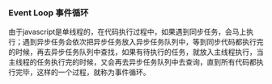 ### Event Loop 事件循环

由于javascript是单线程的，在代码执行过程中，如果遇到同步任务，会马上执行；遇到异步任务会依次把异步任务放入异步任务队列中，等到同步代码都执行完的时候，再去异步任务队列中查找，如果有待执行的任务，就放入主线程执行，当主线程的任务执行完的时候，又会再去异步任务队列中去查询，直到所有代码都执行完毕，这样的一个过程，就称为事件循环。